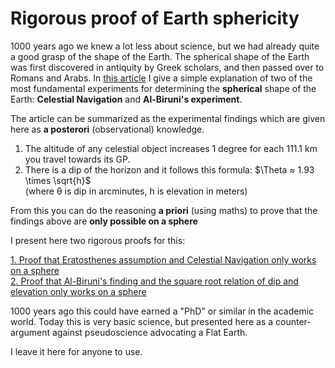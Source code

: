 # Rigorous proof of Earth sphericity

1000 years ago we knew a lot less about science, but we had already quite a good grasp of the shape of the Earth. 
The spherical shape of the Earth was first discovered in antiquity by Greek scholars, and then passed over to Romans and Arabs. 
In [this article](https://earthform.linnman.net/the-earth-is-a-sphere-and-it-can-easily-be-proved) I give a simple explanation of two of the most fundamental experiments for determining the **spherical** shape of the Earth:
**Celestial Navigation** and **Al-Biruni's experiment**.

The article can be summarized as the experimental findings which are given here as **a posterori** (observational) knowledge.

1. The altitude of any celestial object increases 1 degree for each 111.1 km you travel towards its GP. 
1. There is a dip of the horizon and it follows this formula: $\Theta ≈ 1.93 \times \sqrt{h}$ <br>
   (where θ is dip in arcminutes, h is elevation in meters)

From this you can do the reasoning **a priori** (using maths) to prove that the findings above are **only possible on a sphere**

I present here two rigorous proofs for this:

[1. Proof that Eratosthenes assumption and Celestial Navigation only works on a sphere](sphere-proof.1.md) <br>
[2. Proof that Al-Biruni's finding and the square root relation of dip and elevation only works on a sphere](sphere-proof.2.md)

1000 years ago this could have earned a "PhD" or similar in the academic world. Today this is very basic science, 
but presented here as a counter-argument against pseudoscience advocating a Flat Earth.

I leave it here for anyone to use. 